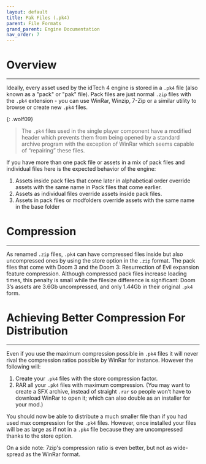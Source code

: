 ```yaml
---
layout: default
title: Pak Files (.pk4)
parent: File Formats
grand_parent: Engine Documentation
nav_order: 7
---
```


# Overview

---

Ideally, every asset used by the idTech 4 engine is stored in a `.pk4` file (also known as a "pack" or "pak" file). Pack files are just normal `.zip` files with the `.pk4` extension - you can use WinRar, Winzip, 7-Zip or a similar utility to browse or create new `.pk4` files.

{: .wolf09}
> The `.pk4` files used in the single player component have a modified header which prevents them from being opened by a standard archive program with the exception of WinRar which seems capable of “repairing” these files. 

If you have more than one pack file or assets in a mix of pack files and individual files here is the expected behavior of the engine:

1. Assets inside pack files that come later in alphabetical order override assets with the same name in Pack files that come earlier.
2. Assets as individual files override assets inside pack files.
3. Assets in pack files or modfolders override assets with the same name in the base folder

# Compression

---

As renamed `.zip` files, `.pk4` can have compressed files inside but also uncompressed ones by using the store option in the `.zip` format. The pack files that come with Doom 3 and the Doom 3: Resurrection of Evil expansion feature compression. Although compressed pack files increase loading times, this penalty is small while the filesize difference is significant: Doom 3’s assets are 3.6Gb uncompressed, and only 1.44Gb in their original `.pk4` form.

# Achieving Better Compression For Distribution

---

Even if you use the maximum compression possible in `.pk4` files it will never rival the compression ratios possible by WinRar for instance. However the following will:

1. Create your `.pk4` files with the store compression factor.
2. RAR all your `.pk4` files with maximum compression. (You may want to create a SFX archive, instead of straight `.rar` so people won’t have to download WinRar to open it; which can also double as an installer for your mod.)

You should now be able to distribute a much smaller file than if you had used max compression for the `.pk4` files. However, once installed your files will be as large as if not in a `.pk4` file because they are uncompressed thanks to the store option.

On a side note: 7zip's compression ratio is even better, but not as wide-spread as the WinRar format.